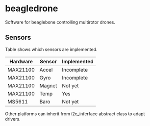 beagledrone
===========

Software for beaglebone controlling multirotor drones.

## Sensors

Table shows which sensors are implemented.

| Hardware | Sensor | Implemented |
|----------|--------| ----------- |
| MAX21100 | Accel  | Incomplete  |
| MAX21100 | Gyro   | Incomplete  |
| MAX21100 | Magnet | Not yet     |
| MAX21100 | Temp   | Yes         |
| MS5611   | Baro   | Not yet     |

Other platforms can inherit from i2c_inferface abstract class to adapt drivers.
